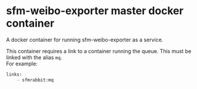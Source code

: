 # sfm-weibo-exporter master docker container

A docker container for running sfm-weibo-exporter as a service.

This container requires a link to a container running the queue. This must be linked with the alias `mq`.  
For example:

```python
links:
    - sfmrabbit:mq
```
